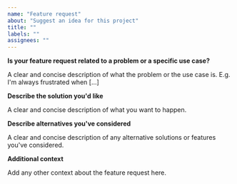 ```yaml
---
name: "Feature request"
about: "Suggest an idea for this project"
title: ""
labels: ""
assignees: ""
---
```


**Is your feature request related to a problem or a specific use case?**

A clear and concise description of what the problem or the use case is. E.g. I'm always frustrated when [...]

**Describe the solution you'd like**

A clear and concise description of what you want to happen.

**Describe alternatives you've considered**

A clear and concise description of any alternative solutions or features you've considered.

**Additional context**

Add any other context about the feature request here.
